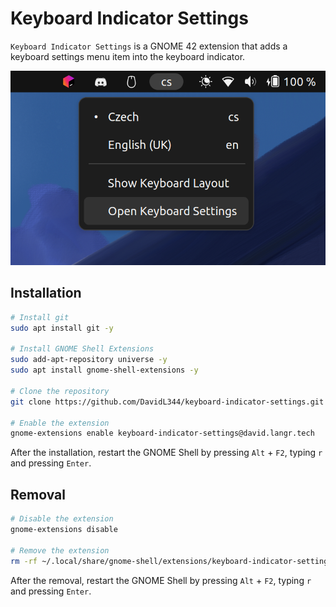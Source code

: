 # Keyboard Indicator Settings

`Keyboard Indicator Settings` is a GNOME 42 extension that adds a keyboard settings menu item into the keyboard indicator.

![Keyboard Indicator Settings](preview.png)

## Installation

```bash
# Install git
sudo apt install git -y

# Install GNOME Shell Extensions
sudo add-apt-repository universe -y
sudo apt install gnome-shell-extensions -y

# Clone the repository
git clone https://github.com/DavidL344/keyboard-indicator-settings.git ~/.local/share/gnome-shell/extensions/keyboard-indicator-settings@david.langr.tech

# Enable the extension
gnome-extensions enable keyboard-indicator-settings@david.langr.tech
```

After the installation, restart the GNOME Shell by pressing `Alt` + `F2`, typing `r` and pressing `Enter`.

## Removal

```bash
# Disable the extension
gnome-extensions disable

# Remove the extension
rm -rf ~/.local/share/gnome-shell/extensions/keyboard-indicator-settings@david.langr.tech
```

After the removal, restart the GNOME Shell by pressing `Alt` + `F2`, typing `r` and pressing `Enter`.
